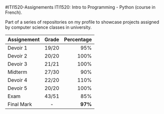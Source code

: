 #ITI1520-Assignements
ITI1520: Intro to Programming - Python (course in French).

Part of a series of repositories on my profile to showcase projects assigned by computer science classes in university.

| Assignement   | Grade         | Percentage|
| ------------- |:-------------:| ---------:|
| Devoir 1      | 19/20         |     95%   |
| Devoir 2      | 20/20         |     100%  |
| Devoir 3      | 21/21         |     100%  |
| Midterm       | 27/30         |     90%   |
| Devoir 4      | 22/20         |     110%  |
| Devoir 5      | 20/20         |     100%  |
| Exam          | 43/51         |     85%   |
| Final Mark    | -             |   **97%** |
